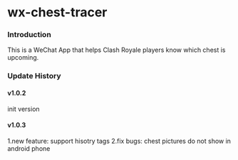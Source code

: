 # wx-chest-tracer
### Introduction

This is a WeChat App that helps Clash Royale players know which chest is upcoming.

### Update History

#### v1.0.2 

init version

#### v1.0.3

1.new feature: support hisotry tags
2.fix bugs: chest pictures do not show in android phone
